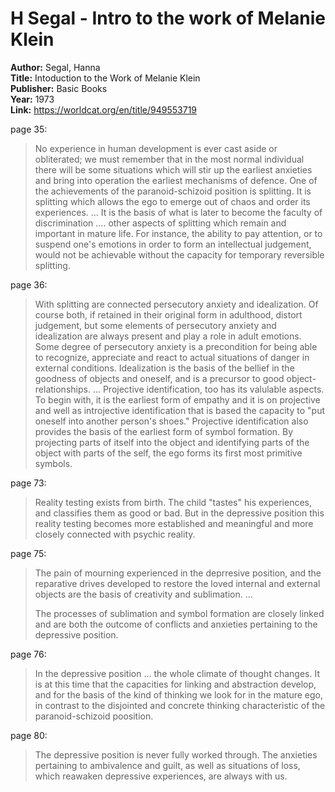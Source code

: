 # H Segal - Intro to the work of Melanie Klein

**Author:** Segal, Hanna  
**Title:** Intoduction to the Work of Melanie Klein  
**Publisher:** Basic Books  
**Year:** 1973  
**Link:** https://worldcat.org/en/title/949553719  

page 35:
> No experience in human development is ever cast aside or obliterated; we must remember that in the most normal individual there will be some situations which will stir up the earliest anxieties and bring into operation the earliest mechanisms of defence.
> One of the achievements of the paranoid-schizoid position is splitting. It is splitting which allows the ego to emerge out of chaos and order its experiences. ...
> It is the basis of what is later to become the faculty of discrimination .... other aspects of splitting which remain and important in mature life. For instance, the ability to pay attention, or to suspend one's emotions in order to form an intellectual judgement, would not be achievable without the capacity for temporary reversible splitting.  

page 36:
> With splitting are connected persecutory anxiety and idealization. Of course both, if retained in their original form in adulthood, distort judgement, but some elements of persecutory anxiety and idealization are always present and play a role in adult emotions. Some degree of persecutory anxiety is a precondition for being able to recognize, appreciate and react to actual situations of danger in external conditions. Idealization is the basis of the bellief in the goodness of objects and oneself, and is a precursor to good object-relationships. ...
> Projective identification, too has its valulable aspects. To begin with, it is the earliest form of empathy and it is on projective and well as introjective identification that is based the capacity to "put oneself into another person's shoes." Projective identification also provides the basis of the earliest form of symbol formation. By projecting parts of itself into the object and identifying parts of the object with parts of the self, the ego forms its first most primitive symbols.  

page 73:
> Reality testing exists from birth. The child "tastes" his experiences, and classifies them as good or bad. But in the depressive position this reality testing becomes more established and meaningful and more closely connected with psychic reality.

page 75:  
> The pain of mourning experienced in the deprresive position, and the reparative drives developed to restore the loved internal and external objects are the basis of creativity and sublimation. ...  
> 
> The processes of sublimation and symbol formation are closely linked and are both the outcome of conflicts and anxieties pertaining to the depressive position.  

page 76:  
> In the depressive position ... the whole climate of thought changes. It is at this time that the capacities for linking and abstraction develop, and for the basis of the kind of thinking we look for in the mature ego, in contrast to the disjointed and concrete thinking characteristic of the paranoid-schizoid poosition.  

page 80:  
> The depressive position is never fully worked through. The anxieties pertaining to ambivalence and guilt, as well as situations of loss, which reawaken depressive experiences, are always with us.  



